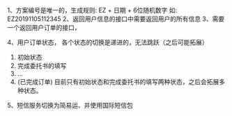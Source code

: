 1、方案编号是唯一的，生成规则: EZ + 日期 + 6位随机数字 如: EZ20191105112345
2、返回用户信息的接口中需要返回用户的所有信息
3、需要一个返回用户订单的接口，

4、用户订单状态， 各个状态的切换是递进的，无法跳跃（之后可能拓展）
  1. 初始状态
  2. 完成委托书的填写
  3. ...
  4. (已完成订单)
目前只有初始状态和完成委托书的填写两种状态，之后会拓展多种状态。

5、短信服务切换为简易运、并使用国际短信包
